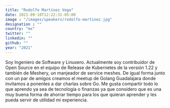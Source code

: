 ```yaml
---
title: "Rodolfo Martínez Vega"
date: 2021-09-10T12:22:31-05:00
image : "/images/speakers/rodolfo-martinez.jpg"
designation : ""
country: "mx"
twitter: ""
linkedin: ""
github: ""
year: "2021"
---
```


Soy Ingeniero de Software y Linuxero. Actualmente soy contribuidor de Open Source en el equipo de Release de Kubernetes de la versión 1.22 y también de Meshery, un manjeador de service meshes. De igual forma junto con un par de amigos creamos el meetup de Golang Guadalajara donde invitamos a ponentes a dar charlas sobre Go. Me gusta compartir todo lo que aprendo ya sea de tecnología o finanzas ya que considero que es una muy buena forma de ahorrar tiempo para los que quieran aprender y les pueda servir de utilidad mi experiencia.